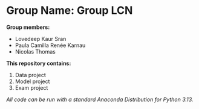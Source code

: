 # Group Name: Group LCN

**Group members:**
- Lovedeep Kaur Sran
- Paula Camilla Renée Karnau
- Nicolas Thomas

**This repository contains:**

1. Data project
1. Model project
1. Exam project

*All code can be run with a standard Anaconda Distribution for Python 3.13.*
